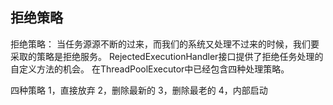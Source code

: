## 拒绝策略
拒绝策略：
当任务源源不断的过来，而我们的系统又处理不过来的时候，我们要采取的策略是拒绝服务。
RejectedExecutionHandler接口提供了拒绝任务处理的自定义方法的机会。
在ThreadPoolExecutor中已经包含四种处理策略。

四种策略
1，直接放弃
2，删除最新的
3，删除最老的
4，内部启动    